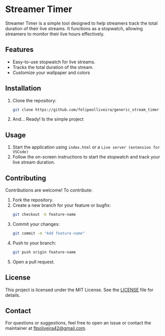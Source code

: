# Streamer Timer

Streamer Timer is a simple tool designed to help streamers track the total duration of their live streams. It functions as a stopwatch, allowing streamers to monitor their live hours effectively.

## Features

- Easy-to-use stopwatch for live streams.
- Tracks the total duration of the stream.
- Customize your wallpaper and colors

## Installation

1. Clone the repository:
   ```bash
   git clone https://github.com/felipeolliveira/generic_stream_timer
   ```
2. And... Ready! Is the simple project

## Usage

1. Start the application using `index.html` or a `Live server (extension for VSCode)`
2. Follow the on-screen instructions to start the stopwatch and track your live stream duration.

## Contributing

Contributions are welcome! To contribute:

1. Fork the repository.
2. Create a new branch for your feature or bugfix:
   ```bash
   git checkout -b feature-name
   ```
3. Commit your changes:
   ```bash
   git commit -m "Add feature-name"
   ```
4. Push to your branch:
   ```bash
   git push origin feature-name
   ```
5. Open a pull request.

## License

This project is licensed under the MIT License. See the [LICENSE](LICENSE) file for details.

## Contact

For questions or suggestions, feel free to open an issue or contact the maintainer at flpoliveira42@gmail.com.
